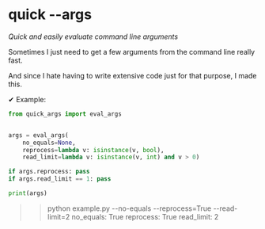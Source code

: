 # quick --args
<i> Quick and easily evaluate command line arguments </i>



Sometimes I just need to get a few arguments from the command line really fast.

And since I hate having to write extensive code just for that purpose, I made this.


✔ Example:
```python
from quick_args import eval_args


args = eval_args(
	no_equals=None,
	reprocess=lambda v: isinstance(v, bool), 
	read_limit=lambda v: isinstance(v, int) and v > 0)

if args.reprocess: pass
if args.read_limit == 1: pass

print(args)
```
>> python example.py --no-equals --reprocess=True --read-limit=2
no_equals: True
reprocess: True
read_limit: 2
